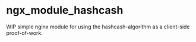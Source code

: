 # ngx_module_hashcash
WIP simple nginx module for using the hashcash-algorithm as a client-side proof-of-work.
